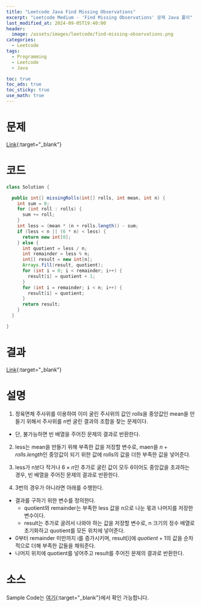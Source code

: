 ```yaml
---
title: "Leetcode Java Find Missing Observations"
excerpt: "Leetcode Medium - 'Find Missing Observations' 문제 Java 풀이"
last_modified_at: 2024-09-05T19:40:00
header:
  image: /assets/images/leetcode/find-missing-observations.png
categories:
  - Leetcode
tags:
  - Programming
  - Leetcode
  - Java

toc: true
toc_ads: true
toc_sticky: true
use_math: true
---
```

# 문제
[Link](https://leetcode.com/problems/find-missing-observations/){:target="_blank"}

# 코드
```java
class Solution {

  public int[] missingRolls(int[] rolls, int mean, int n) {
    int sum = 0;
    for (int roll : rolls) {
      sum += roll;
    }
    int less = (mean * (n + rolls.length)) - sum;
    if (less < n || (6 * n) < less) {
      return new int[0];
    } else {
      int quotient = less / n;
      int remainder = less % n;
      int[] result = new int[n];
      Arrays.fill(result, quotient);
      for (int i = 0; i < remainder; i++) {
        result[i] = quotient + 1;
      }
      for (int i = remainder; i < n; i++) {
        result[i] = quotient;
      }
      return result;
    }
  }

}
```

# 결과
[Link](https://leetcode.com/problems/find-missing-observations/submissions/1379816873/){:target="_blank"}

# 설명
1. 정육면체 주사위를 이용하여 이미 굴린 주사위의 값인 rolls을 중앙값인 mean을 만들기 위해서 주사위를 n번 굴린 결과의 조합을 찾는 문제이다.
- 단, 불가능하면 빈 배열을 주어진 문제의 결과로 반환한다.

2. less는 mean을 만들기 위해 부족한 값을 저장할 변수로, maen을 $n + rolls.length$인 중앙값이 되기 위한 값에 rolls의 값을 더한 부족한 값을 넣어준다.

3. less가 n보다 작거나 $6 \times n$인 추가로 굴린 값이 모두 6이어도 중앙값을 초과하는 경우, 빈 배열을 주어진 문제의 결과로 반환한다.

4. 3번의 경우가 아니라면 아래를 수행한다.
- 결과를 구하기 위한 변수를 정의한다.
  - quotient와 remainder는 부족한 less 값을 n으로 나눈 몫과 나머지를 저장한 변수이다.
  - result는 추가로 굴려서 나와야 하는 값을 저장할 변수로, n 크기의 정수 배열로 초기화하고 quotient를 모든 위치에 넣어준다.
- 0부터 remainder 미만까지 i를 증가시키며, result[i]에 $quotient + 1$의 값을 순차적으로 더해 부족한 값들을 채워준다.
- 나머지 위치에 quotient를 넣어주고 result를 주어진 문제의 결과로 반환한다.

# 소스
Sample Code는 [여기](https://github.com/GracefulSoul/leetcode/blob/master/src/main/java/gracefulsoul/problems/FindMissingObservations.java){:target="_blank"}에서 확인 가능합니다.